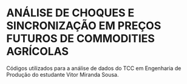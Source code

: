 # ANÁLISE DE CHOQUES E SINCRONIZAÇÃO EM PREÇOS FUTUROS DE COMMODITIES AGRÍCOLAS

Códigos utilizados para a análise de dados do TCC em Engenharia de Produção do estudante Vitor Miranda Sousa.

